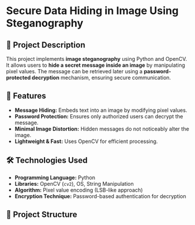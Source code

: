 # Secure Data Hiding in Image Using Steganography

## 📌 Project Description
This project implements **image steganography** using Python and OpenCV. It allows users to **hide a secret message inside an image** by manipulating pixel values. The message can be retrieved later using a **password-protected decryption** mechanism, ensuring secure communication.

## 🚀 Features
- **Message Hiding:** Embeds text into an image by modifying pixel values.
- **Password Protection:** Ensures only authorized users can decrypt the message.
- **Minimal Image Distortion:** Hidden messages do not noticeably alter the image.
- **Lightweight & Fast:** Uses OpenCV for efficient processing.

## 🛠️ Technologies Used
- **Programming Language:** Python
- **Libraries:** OpenCV (`cv2`), OS, String Manipulation
- **Algorithm:** Pixel value encoding (LSB-like approach)
- **Encryption Technique:** Password-based authentication for decryption

## 📂 Project Structure
